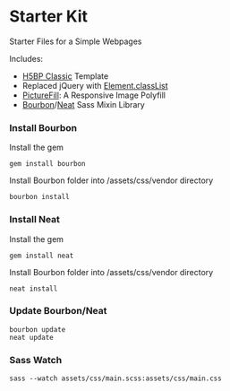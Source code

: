 # Starter Kit

Starter Files for a Simple Webpages

Includes:
- [H5BP Classic](http://www.initializr.com/) Template
- Replaced jQuery with [Element.classList](href="https://developer.mozilla.org/en-US/docs/Web/API/Element/classList)
- [PictureFill](https://scottjehl.github.io/picturefill/): A Responsive Image Polyfill
- [Bourbon](http://bourbon.io/)/[Neat](http://neat.bourbon.io/) Sass Mixin Library


### Install Bourbon
Install the gem
```
gem install bourbon
```

Install Bourbon folder into /assets/css/vendor directory
```
bourbon install
```

### Install Neat
Install the gem
```
gem install neat
```

Install Bourbon folder into /assets/css/vendor directory
```
neat install
```

### Update Bourbon/Neat
```
bourbon update
neat update
```


### Sass Watch
```
sass --watch assets/css/main.scss:assets/css/main.css
```
